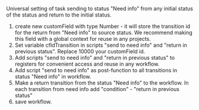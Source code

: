  Universal setting of task sending to status "Need info" from any initial status of the status and return to the initial status.
 1) create new customField with type Number - it will store the transition id for the return from "Need info" to source status.
 We recommend making this field with a global context for reuse in any projects.
 2) Set variable cfIdTransition in scripts "send to need info" and "return in previous status". Replace 10000 your customField id.
 3) Add scripts "send to need info" and "return in previous status" to registers for convenient access and reuse in any workflow.
 4) Add script "send to need info" as post-function to all transitions in status "Need info" in workflow.
 5) Make a return transition from the status "Need info" to the workflow.
 In each transition from need info add "condition" - "return in previous status"
 6) save workflow.



